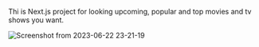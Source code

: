 Thi is  Next.js project for looking upcoming, popular and top movies and tv shows you want.

![Screenshot from 2023-06-22 23-21-19](https://github.com/danielendaylalu1/movie-watch/assets/129397569/953ab220-4a67-4477-9bff-b0fb13728b86)
